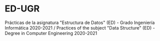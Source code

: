 # ED-UGR
Prácticas de la asignatura "Estructura de Datos" (ED) - Grado Ingeniería Informática 2020-2021 / Practices of the subject "Data Structure" (ED) - Degree in Computer Engineering 2020-2021

